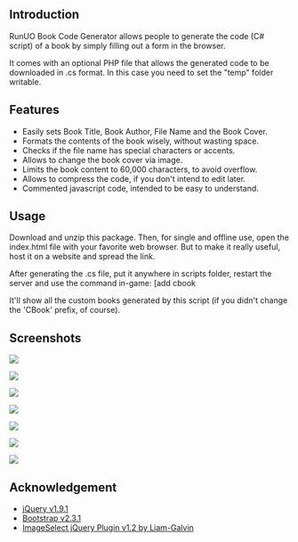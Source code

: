 ## Introduction ##

RunUO Book Code Generator allows people to generate the code (C# script) of a book by simply filling out a form in the browser.

It comes with an optional PHP file that allows the generated code to be downloaded in .cs format. In this case you need to set the "temp" folder writable.

## Features ##

- Easily sets Book Title, Book Author, File Name and the Book Cover.
- Formats the contents of the book wisely, without wasting space.
- Checks if the file name has special characters or accents.
- Allows to change the book cover via image.
- Limits the book content to 60,000 characters, to avoid overflow.
- Allows to compress the code, if you don't intend to edit later.
- Commented javascript code, intended to be easy to understand.

## Usage ##

Download and unzip this package. Then, for single and offline use, open the index.html file with your favorite web browser. But to make it really useful, host it on a website and spread the link.

After generating the .cs file, put it anywhere in scripts folder, restart the server and use the command in-game: [add cbook

It'll show all the custom books generated by this script (if you didn't change the 'CBook' prefix, of course).


## Screenshots ##

![](http://i.imgur.com/1aJDIZ5.png)

![](http://i.imgur.com/diP9xIf.png)

![](http://i.imgur.com/CwpTP4t.png)

![](http://i.imgur.com/DoeHFXH.png)

![](http://i.imgur.com/tRWmoAz.png)

![](http://i.imgur.com/yJ7FFHI.png)

![](http://i.imgur.com/0rSzqzn.jpg)

## Acknowledgement ##

- [jQuery v1.9.1](http://jquery.com/)
- [Bootstrap v2.3.1](http://getbootstrap.com/)
- [ImageSelect jQuery Plugin v1.2 by Liam-Galvin](http://www.liam-galvin.co.uk/imageselect/)